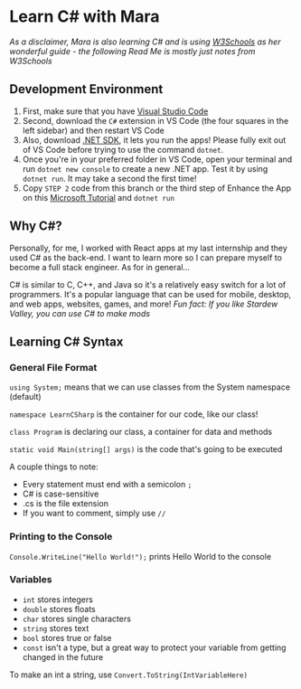 # Learn C# with Mara
*As a disclaimer, Mara is also learning C# and is using [W3Schools](https://www.w3schools.com/cs/default.asp) as her wonderful guide - the following Read Me is mostly just notes from W3Schools*

## Development Environment

1. First, make sure that you have [Visual Studio Code](https://code.visualstudio.com/Download)
2. Second, download the `C#` extension in VS Code (the four squares in the left sidebar) and then restart VS Code
3. Also, download [.NET SDK](https://dotnet.microsoft.com/download/dotnet/sdk-for-vs-code?utm_source=vs-code&amp;utm_medium=referral&amp;utm_campaign=sdk-install), it lets you run the apps! Please fully exit out of VS Code before trying to use the command `dotnet`. 
4. Once you're in your preferred folder in VS Code, open your terminal and run `dotnet new console` to create a new .NET app. Test it by using `dotnet run`. It may take a second the first time!
5. Copy `STEP 2` code from this branch or the third step of Enhance the App on this [Microsoft Tutorial](https://docs.microsoft.com/en-us/dotnet/core/tutorials/with-visual-studio-code) and `dotnet run`

## Why C#?
Personally, for me, I worked with React apps at my last internship and they used C# as the back-end. I want to learn more so I can prepare myself to become a full stack engineer. As for in general...

C# is similar to C, C++, and Java so it's a relatively easy switch for a lot of programmers. It's a popular language that can be used for mobile, desktop, and web apps, websites, games, and more! *Fun fact: If you like Stardew Valley, you can use C# to make mods*
## Learning C# Syntax

### General File Format

`using System;` means that we can use classes from the System namespace (default)

`namespace LearnCSharp` is the container for our code, like our class!

`class Program` is declaring our class, a container for data and methods

`static void Main(string[] args)` is the code that's going to be executed

A couple things to note:
* Every statement must end with a semicolon `;`
* C# is case-sensitive
* .cs is the file extension
* If you want to comment, simply use `//`

### Printing to the Console
`Console.WriteLine("Hello World!");` prints Hello World to the console

### Variables
* `int` stores integers
* `double` stores floats
* `char` stores single characters
* `string` stores text
* `bool` stores true or false
* `const` isn't a type, but a great way to protect your variable from getting changed in the future

To make an int a string, use `Convert.ToString(IntVariableHere)`

